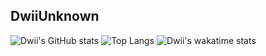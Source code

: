 <h2>DwiiUnknown</h2>

![Dwii's GitHub stats](https://github-readme-stats.vercel.app/api?username=ItzMeDwii&count_private=true&theme=dark)
![Top Langs](https://github-readme-stats.vercel.app/api/top-langs/?username=ItzMeDwii&layout=compact&theme=dark&langs_count=8&count_private=true)
![Dwii's wakatime stats](https://github-readme-stats.vercel.app/api/wakatime?username=DwiiUnknown&theme=dark&layout=compact&langs_count=8)
